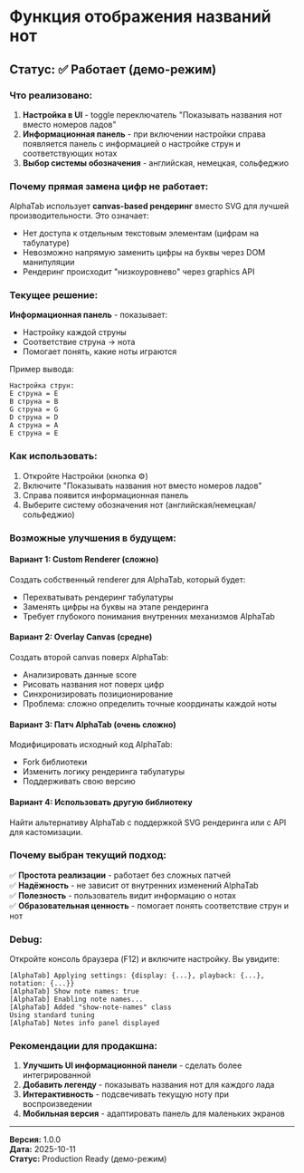 # Функция отображения названий нот

## Статус: ✅ Работает (демо-режим)

### Что реализовано:

1. **Настройка в UI** - toggle переключатель "Показывать названия нот вместо номеров ладов"
2. **Информационная панель** - при включении настройки справа появляется панель с информацией о настройке струн и соответствующих нотах
3. **Выбор системы обозначения** - английская, немецкая, сольфеджио

### Почему прямая замена цифр не работает:

AlphaTab использует **canvas-based рендеринг** вместо SVG для лучшей производительности. Это означает:
- Нет доступа к отдельным текстовым элементам (цифрам на табулатуре)
- Невозможно напрямую заменить цифры на буквы через DOM манипуляции
- Рендеринг происходит "низкоуровнево" через graphics API

### Текущее решение:

**Информационная панель** - показывает:
- Настройку каждой струны
- Соответствие струна → нота
- Помогает понять, какие ноты играются

Пример вывода:
```
Настройка струн:
E струна = E
B струна = B  
G струна = G
D струна = D
A струна = A
E струна = E
```

### Как использовать:

1. Откройте Настройки (кнопка ⚙)
2. Включите "Показывать названия нот вместо номеров ладов"
3. Справа появится информационная панель
4. Выберите систему обозначения нот (английская/немецкая/сольфеджио)

### Возможные улучшения в будущем:

#### Вариант 1: Custom Renderer (сложно)
Создать собственный renderer для AlphaTab, который будет:
- Перехватывать рендеринг табулатуры
- Заменять цифры на буквы на этапе рендеринга
- Требует глубокого понимания внутренних механизмов AlphaTab

#### Вариант 2: Overlay Canvas (средне)
Создать второй canvas поверх AlphaTab:
- Анализировать данные score
- Рисовать названия нот поверх цифр
- Синхронизировать позиционирование
- Проблема: сложно определить точные координаты каждой ноты

#### Вариант 3: Патч AlphaTab (очень сложно)
Модифицировать исходный код AlphaTab:
- Fork библиотеки
- Изменить логику рендеринга табулатуры
- Поддерживать свою версию

#### Вариант 4: Использовать другую библиотеку
Найти альтернативу AlphaTab с поддержкой SVG рендеринга или с API для кастомизации.

### Почему выбран текущий подход:

✅ **Простота реализации** - работает без сложных патчей  
✅ **Надёжность** - не зависит от внутренних изменений AlphaTab  
✅ **Полезность** - пользователь видит информацию о нотах  
✅ **Образовательная ценность** - помогает понять соответствие струн и нот

### Debug:

Откройте консоль браузера (F12) и включите настройку. Вы увидите:
```
[AlphaTab] Applying settings: {display: {...}, playback: {...}, notation: {...}}
[AlphaTab] Show note names: true
[AlphaTab] Enabling note names...
[AlphaTab] Added "show-note-names" class
Using standard tuning
[AlphaTab] Notes info panel displayed
```

### Рекомендации для продакшна:

1. **Улучшить UI информационной панели** - сделать более интегрированной
2. **Добавить легенду** - показывать названия нот для каждого лада
3. **Интерактивность** - подсвечивать текущую ноту при воспроизведении
4. **Мобильная версия** - адаптировать панель для маленьких экранов

---

**Версия:** 1.0.0  
**Дата:** 2025-10-11  
**Статус:** Production Ready (демо-режим)

